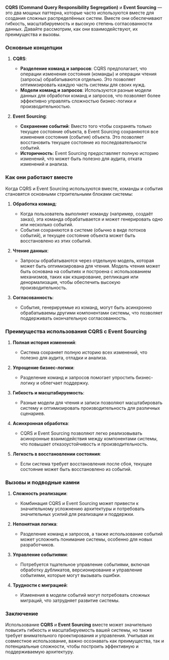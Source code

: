 **CQRS (Command Query Responsibility Segregation)** и **Event Sourcing** — это два мощных паттерна, которые часто используются вместе для создания сложных распределённых систем. Вместе они обеспечивают гибкость, масштабируемость и высокую степень согласованности данных. Давайте рассмотрим, как они взаимодействуют, их преимущества и вызовы.

### Основные концепции

1. **CQRS**:
   - **Разделение команд и запросов**: CQRS предполагает, что операции изменения состояния (команды) и операции чтения (запросы) обрабатываются отдельно. Это позволяет оптимизировать каждую часть системы для своих нужд.
   - **Модели команд и запросов**: Используются разные модели данных для обработки команд и запросов, что позволяет более эффективно управлять сложностью бизнес-логики и производительностью.

2. **Event Sourcing**:
   - **Сохранение событий**: Вместо того чтобы сохранять только текущее состояние объекта, в Event Sourcing сохраняются все изменения состояния (события) объекта. Это позволяет восстановить текущее состояние из последовательности событий.
   - **Историчность**: Event Sourcing предоставляет полную историю изменений, что может быть полезно для аудита, отката изменений и анализа.

### Как они работают вместе

Когда CQRS и Event Sourcing используются вместе, команды и события становятся основными строительными блоками системы:

1. **Обработка команд**:
   - Когда пользователь выполняет команду (например, создаёт заказ), эта команда обрабатывается и может генерировать одно или несколько событий. 
   - События сохраняются в системе (обычно в виде потоков событий), и текущее состояние объекта может быть восстановлено из этих событий.

2. **Чтение данных**:
   - Запросы обрабатываются через отдельную модель, которая может быть оптимизирована для чтения. Модель чтения может быть основана на событиях и построена с использованием механизмов, таких как кэширование, репликация или денормализация, чтобы обеспечить высокую производительность.

3. **Согласованность**:
   - События, генерируемые из команд, могут быть асинхронно обрабатываемы другими компонентами системы, что позволяет поддерживать окончательную согласованность. 

### Преимущества использования CQRS с Event Sourcing

1. **Полная история изменений**:
   - Система сохраняет полную историю всех изменений, что полезно для аудита, отладки и анализа.

2. **Упрощение бизнес-логики**:
   - Разделение команд и запросов помогает упростить бизнес-логику и облегчает поддержку.

3. **Гибкость и масштабируемость**:
   - Разные модели для чтения и записи позволяют масштабировать систему и оптимизировать производительность для различных сценариев.

4. **Асинхронная обработка**:
   - CQRS и Event Sourcing позволяют легко реализовывать асинхронные взаимодействия между компонентами системы, что повышает отказоустойчивость и производительность.

5. **Легкость в восстановлении состояния**:
   - Если система требует восстановления после сбоя, текущее состояние может быть восстановлено из событий.

### Вызовы и подводные камни

1. **Сложность реализации**:
   - Комбинация CQRS и Event Sourcing может привести к значительному усложнению архитектуры и потребовать значительных усилий для реализации и поддержки.

2. **Непонятная логика**:
   - Разделение команд и запросов, а также использование событий может усложнить понимание системы, особенно для новых разработчиков.

3. **Управление событиями**:
   - Потребуется тщательное управление событиями, включая обработку дубликатов, версионирование и управление событиями, которые могут вызывать ошибки.

4. **Трудности с миграцией**:
   - Изменения в модели событий могут потребовать сложных миграций, что затрудняет развитие системы.

### Заключение

Использование **CQRS** и **Event Sourcing** вместе может значительно повысить гибкость и масштабируемость вашей системы, но также требует внимательного проектирования и управления. Учитывая их совместное использование, важно осознавать как преимущества, так и потенциальные сложности, чтобы построить эффективную и поддерживаемую архитектуру.